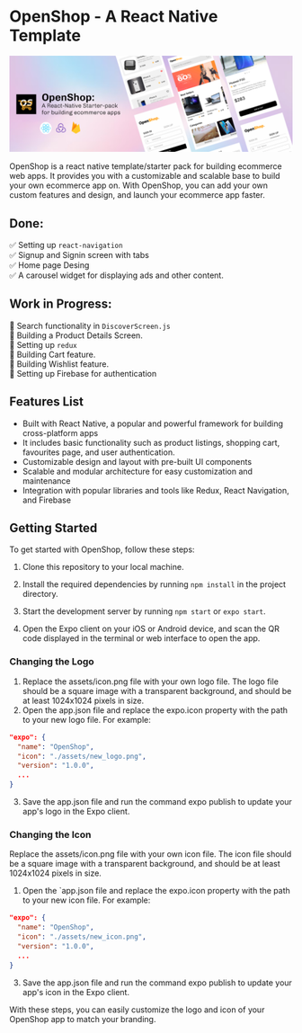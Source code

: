 # OpenShop - A React Native Template

<img src="https://raw.githubusercontent.com/avionmission/blog/611dc65e1b2063c7b1228f4a9fe9da8f797e1de6/images/2023/bannerforopenshoprepo.png">

OpenShop is a react native template/starter pack for building ecommerce web apps. It provides you with a customizable and scalable base to build your own ecommerce app on. With OpenShop, you can add your own custom features and design, and launch your ecommerce app faster.

## Done:
✅ Setting up `react-navigation`  
✅ Signup and Signin screen with tabs  
✅ Home page Desing  
✅ A carousel widget for displaying ads and other content.  

## Work in Progress:
🔲 Search functionality in `DiscoverScreen.js`  
🔲 Building a Product Details Screen.  
🔲 Setting up `redux`  
🔲 Building Cart feature.  
🔲 Building Wishlist feature.  
🔲 Setting up Firebase for authentication  

## Features List
* Built with React Native, a popular and powerful framework for building cross-platform apps
* It includes basic functionality such as product listings, shopping cart, favourites page, and user authentication.
* Customizable design and layout with pre-built UI components
* Scalable and modular architecture for easy customization and maintenance
* Integration with popular libraries and tools like Redux, React Navigation, and Firebase

## Getting Started
To get started with OpenShop, follow these steps:

1. Clone this repository to your local machine.

2. Install the required dependencies by running `npm install` in the project directory.

3. Start the development server by running `npm start` or `expo start`.

4. Open the Expo client on your iOS or Android device, and scan the QR code displayed in the terminal or web interface to open the app.

### Changing the Logo
1. Replace the assets/icon.png file with your own logo file. The logo file should be a square image with a transparent background, and should be at least 1024x1024 pixels in size.
2. Open the app.json file and replace the expo.icon property with the path to your new logo file. For example:

```json
"expo": {
  "name": "OpenShop",
  "icon": "./assets/new_logo.png",
  "version": "1.0.0",
  ...
}
```
3. Save the app.json file and run the command expo publish to update your app's logo in the Expo client.

### Changing the Icon
Replace the assets/icon.png file with your own icon file. The icon file should be a square image with a transparent background, and should be at least 1024x1024 pixels in size.

1. Open the `app.json file and replace the expo.icon property with the path to your new icon file. For example:
```json
"expo": {
  "name": "OpenShop",
  "icon": "./assets/new_icon.png",
  "version": "1.0.0",
  ...
}
```
3. Save the app.json file and run the command expo publish to update your app's icon in the Expo client.

With these steps, you can easily customize the logo and icon of your OpenShop app to match your branding.